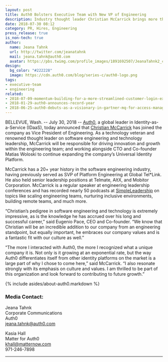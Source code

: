 ```yaml
---
layout: post
title: Auth0 Bolsters Executive Team with New VP of Engineering
description: Industry thought leader Christian McCarrick brings more than 20 years of experience
date: 2018-07-30 08:12
category: PR, Hires, Engineering
press_release: true
is_non-tech: true
author:
  name: Jeana Tahnk
  url: http://twitter.com/jeanatahnk
  mail: jeana.tahnk@auth0.com
  avatar: https://pbs.twimg.com/profile_images/1891692507/JeanaTahnk2_crop_400x400.jpg
design:
  bg_color: "#222228"
  image: https://cdn.auth0.com/blog/series-c/auth0-logo.png
tags:
- executive-team
- engineering
related:
- 2018-07-09-momentum-building-for-a-more-streamlined-customer-login-experience-according-to-auth0
- 2018-01-29-auth0-announces-record-year
- 2018-06-25-auth0-debuts-as-a-visionary-in-gartner-mq-for-access-management
---
```


BELLEVUE, Wash. -- July 30, 2018 -- [Auth0](https://auth0.com/), a global leader in Identity-as-a-Service (IDaaS), today announced that [Christian McCarrick](https://www.linkedin.com/in/christianmccarrick/) has joined the company as Vice President of Engineering. As a technology veteran and renowned thought leader on software engineering and technology leadership, McCarrick will be responsible for driving innovation and growth within the engineering team; and working alongside CTO and Co-founder Matias Woloski to continue expanding the company’s Universal Identity Platform. 

McCarrick has a 20+ year history in the software engineering industry, having previously served as SVP of Platform Engineering at Global Tel*Link. He also held senior leadership positions at Telmate, AltX, and Mobitor Corporation. McCarrick is a regular speaker at engineering leadership conferences and has recorded nearly 50 podcasts at [SimpleLeadership](http://simpleleadership.io/category/podcast/) on topics like scaling engineering teams, nurturing inclusive environments, building remote teams, and much more. 

“Christian’s pedigree in software engineering and technology is extremely impressive, as is the knowledge he has accrued over his long and successful career,” said Eugenio Pace, CEO and Co-founder. “We know that Christian will be an incredible addition to our company from an engineering standpoint, but equally important, he embraces our company values and is a fantastic fit with our culture as well.” 

“The more I interacted with Auth0, the more I recognized what a unique company it is. Not only is it growing at an exponential rate, but the way Auth0 differentiates itself from other identity platforms on the market is a large part of why I chose to come here,” said McCarrick. “I also resonate strongly with its emphasis on culture and values. I am thrilled to be part of this organization and look forward to contributing to future growth.” 

{% include asides/about-auth0.markdown %}

### **Media Contact:**

Jeana Tahnk<br>
Corporate Communications<br>
Auth0<br>
[jeana.tahnk@auth0.com](mailto:jeana.tahnk@auth0.com)

Kasia Hall<br>
Matter for Auth0<br>
[khall@matternow.com](mailto:khall@matternow.com)<br>
971-246-7898


---
